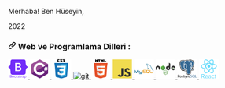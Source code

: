 Merhaba! Ben Hüseyin, 


2022

<h3 align="left" dir="auto"><a id="user-content-languages-and-tools" class="anchor" aria-hidden="true" href="#languages-and-tools"><svg class="octicon octicon-link" viewBox="0 0 16 16" version="1.1" width="16" height="16" aria-hidden="true"><path fill-rule="evenodd" d="M7.775 3.275a.75.75 0 001.06 1.06l1.25-1.25a2 2 0 112.83 2.83l-2.5 2.5a2 2 0 01-2.83 0 .75.75 0 00-1.06 1.06 3.5 3.5 0 004.95 0l2.5-2.5a3.5 3.5 0 00-4.95-4.95l-1.25 1.25zm-4.69 9.64a2 2 0 010-2.83l2.5-2.5a2 2 0 012.83 0 .75.75 0 001.06-1.06 3.5 3.5 0 00-4.95 0l-2.5 2.5a3.5 3.5 0 004.95 4.95l1.25-1.25a.75.75 0 00-1.06-1.06l-1.25 1.25a2 2 0 01-2.83 0z"></path></svg></a> Web ve Programlama Dilleri :</h3>

<p align="left" dir="auto"> <a href="https://getbootstrap.com" rel="nofollow"> <img
                src="https://raw.githubusercontent.com/devicons/devicon/master/icons/bootstrap/bootstrap-plain-wordmark.svg"
                alt="bootstrap" width="40" height="40" style="max-width: 100%;"> </a> <a
            href="https://www.cprogramming.com/" rel="nofollow"> <img
                src="https://raw.githubusercontent.com/devicons/devicon/master/icons/csharp/csharp-original.svg"
                alt="csharp" width="40" height="40" style="max-width: 100%;"> </a> <a
            href="https://www.w3schools.com/css/" rel="nofollow"> <img
                src="https://raw.githubusercontent.com/devicons/devicon/master/icons/css3/css3-original-wordmark.svg"
                alt="css3" width="40" height="40" style="max-width: 100%;"> </a> <a href="https://expressjs.com"
            rel="nofollow">  <img
                src="https://camo.githubusercontent.com/fbfcb9e3dc648adc93bef37c718db16c52f617ad055a26de6dc3c21865c3321d/68747470733a2f2f7777772e766563746f726c6f676f2e7a6f6e652f6c6f676f732f6769742d73636d2f6769742d73636d2d69636f6e2e737667"
                alt="git" width="40" height="40"
                data-canonical-src="https://www.vectorlogo.zone/logos/git-scm/git-scm-icon.svg"
                style="max-width: 100%;"> </a> <a href="https://www.w3.org/html/" rel="nofollow"> <img
                src="https://raw.githubusercontent.com/devicons/devicon/master/icons/html5/html5-original-wordmark.svg"
                alt="html5" width="40" height="40" style="max-width: 100%;"> </a> <a
            href="https://developer.mozilla.org/en-US/docs/Web/JavaScript" rel="nofollow"> <img
                src="https://raw.githubusercontent.com/devicons/devicon/master/icons/javascript/javascript-original.svg"
                alt="javascript" width="40" height="40" style="max-width: 100%;"> </a> <a href="https://www.mysql.com/"
            rel="nofollow"> <img
                src="https://raw.githubusercontent.com/devicons/devicon/master/icons/mysql/mysql-original-wordmark.svg"
                alt="mysql" width="40" height="40" style="max-width: 100%;"> </a> <a href="https://nodejs.org"
            rel="nofollow"> <img
                src="https://raw.githubusercontent.com/devicons/devicon/master/icons/nodejs/nodejs-original-wordmark.svg"
                alt="nodejs" width="40" height="40" style="max-width: 100%;"> </a> <a href="https://www.postgresql.org"
            rel="nofollow"> <img
                src="https://raw.githubusercontent.com/devicons/devicon/master/icons/postgresql/postgresql-original-wordmark.svg"
                alt="postgresql" width="40" height="40" style="max-width: 100%;"> </a> <a href="https://reactjs.org/"
            rel="nofollow"> <img
                src="https://raw.githubusercontent.com/devicons/devicon/master/icons/react/react-original-wordmark.svg"
                alt="react" width="40" height="40" style="max-width: 100%;"> </a> <a href="https://redis.io"
            rel="nofollow"> </p>













<!---
HuseyinUzun/HuseyinUzun is a ✨ special ✨ repository because its `README.md` (this file) appears on your GitHub profile.
You can click the Preview link to take a look at your changes.
--->
